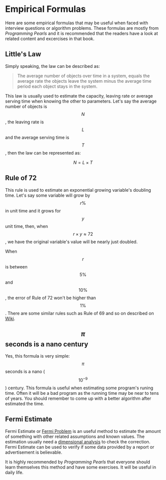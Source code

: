 # Empirical Formulas

Here are some empirical formulas that may be useful when faced with interview questions
or algorithm problems. These formulas are mostly from *Programming Pearls* and it is
recommended that the readers have a look at related content and excercises in that book.

## Little's Law

Simply speaking, the law can be described as:

> The average number of objects over time in a system, equals the average rate the objects leave 
> the system minus the average time period each object stays in the system.

This law is usually used to estimate the capacity, leaving rate or average serving time when knowing
the other to parameters. Let's say the average number of objects is $$N$$, the leaving rate is
$$L$$ and the average serving time is $$T$$, then the law can be represented as:

$$N = L \times T$$

## Rule of 72

This rule is used to estimate an exponential growing variable's doubling time. Let's say some variable will grow
by $$r\%$$ in unit time and it grows for $$y$$ unit time, then, when $$r\times y\approx 72$$, 
we have the original variable's value will be nearly just doubled.

When $$r%$$ is between $$5\%$$ and $$10\%$$, the error of Rule of 72 won't be higher than $$1\%$$. There are
some similar rules such as Rule of 69 and so on described on [Wiki](http://en.wikipedia.org/wiki/Rule_of_72).

## $$\pi$$ seconds is a nano century

Yes, this formula is very simple: $$\pi$$ seconds is a nano ($$10^{-9}$$) century. This formula is useful
when estimating some program's runing time. Often it will be a bad program as the running time may be near
to tens of years. You should remember to come up with a better algorithm after estimated the time.

## Fermi Estimate

Fermi Estimate or [Fermi Problem](https://en.wikipedia.org/wiki/Fermi_problem) is an useful
method to estimate the amount of something with other related assumptions and known values.
The estimation usually need a [dimensional analysis](https://en.wikipedia.org/wiki/Dimensional_analysis) to
check the correction. Fermi Estimate can be used to verify if some data provided by a report or advertisement
is believable.

It is highly recommended by *Programming Pearls* that everyone should learn themselves this method and
have some exercises. It will be useful in daily life.
